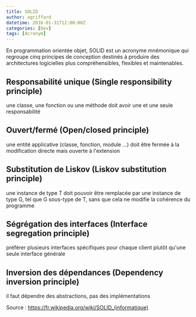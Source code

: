 ```yaml
---
title: SOLID
author: agriffard
datetime: 2016-01-31T12:00:00Z
categories: [Dev]
tags: [Acronym]
---
```


En programmation orientée objet, SOLID est un acronyme mnémonique qui regroupe cinq principes de conception destinés à produire des architectures logicielles plus compréhensibles, flexibles et maintenables.

## Responsabilité unique (Single responsibility principle)

une classe, une fonction ou une méthode doit avoir une et une seule responsabilité

## Ouvert/fermé (Open/closed principle)

une entité applicative (classe, fonction, module ...) doit être fermée à la modification directe mais ouverte à l'extension

## Substitution de Liskov (Liskov substitution principle)

une instance de type T doit pouvoir être remplacée par une instance de type G, tel que G sous-type de T, sans que cela ne modifie la cohérence du programme

## Ségrégation des interfaces (Interface segregation principle)

préférer plusieurs interfaces spécifiques pour chaque client plutôt qu'une seule interface générale

## Inversion des dépendances (Dependency inversion principle)

il faut dépendre des abstractions, pas des implémentations

Source : <https://fr.wikipedia.org/wiki/SOLID_(informatique)>
